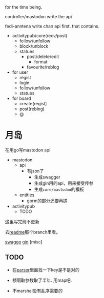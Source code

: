 for the time being.

controller/mastodon write the api

fedi-anntena write chan api first.
that contains.
- activitypub/core(recv/post)
  - follow/unfollow
  - block/unblock
  - statues
    - post/delete/edit
      - format
    - favourite/reblog
- for user
  - regist
  - login
  - follow/unfollow
  - statues
- for board
  - create(regist)
  - post(reblog)
  - @




# 月岛

在用go写mastodon api

- mastodon
  - api
    - 有json了
      - 生成swagger
      - 生成gin用的api，用来接受传参
      - 生成`core/mastodon`的模板
  - entities
    - gorm的部分还要再搓
- activitypub
  - TODO

这里写完前不更新

去[readme](/fedi/)那个branch里看。

[swaggo](fedi/swaggo.md)
[gin](fedi/gin.md)
[misc]

## TODO
- 在[parser](javascript/mastodon-api-phaser.md#todo)里面找一下key是不是对的

- 额啊取参数取了半年. 用map吧.
- 不marshal没有乱序需要的
